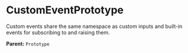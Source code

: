 # CustomEventPrototype

Custom events share the same namespace as custom inputs and built-in events for subscribing to and raising them.

**Parent:** `Prototype`

